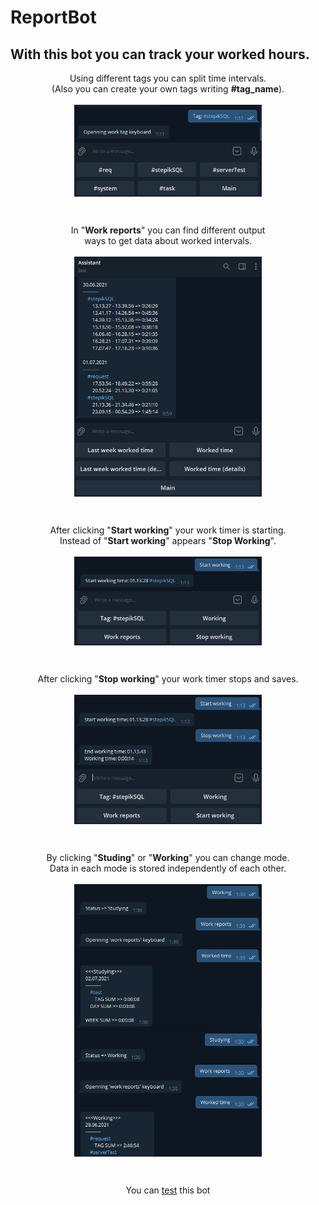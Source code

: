 # ReportBot

## With this bot you can track your worked hours. 

<p align="center">
  Using different tags you can split time intervals.<br>
  (Also you can create your own tags writing <b>#tag_name</b>).
  <br><br>
  <img align="center" src="https://github.com/TAPAKAHOKOT/ReportBot/blob/rel-2.0/imgs/tags.png" width="300">
</p><br>
<p align="center">
  In "<b>Work reports</b>" you can find different output<br> 
  ways to get data about worked intervals.
  <br><br>
  <img align="center" src="https://github.com/TAPAKAHOKOT/ReportBot/blob/rel-2.0/imgs/im_worked_time_det.png" width="300"> 
</p><br>
<p align="center">
  After clicking "<b>Start working</b>" your work timer is starting.<br> 
  Instead of "<b>Start working</b>" appears "<b>Stop Working</b>".
  <br><br>
  <img align="center" src="https://github.com/TAPAKAHOKOT/ReportBot/blob/rel-2.0/imgs/start.png" width="300"> 
</p><br>
<p align="center">
  After clicking "<b>Stop working</b>" your work timer stops and saves.
  <br><br>
  <img align="center" src="https://github.com/TAPAKAHOKOT/ReportBot/blob/rel-2.0/imgs/stop.png" width="300"> 
</p><br>
<p align="center">
  By clicking "<b>Studing</b>" or "<b>Working</b>" you can change mode.<br> 
  Data in each mode is stored independently of each other.
  <br><br>
  <img align="center" src="https://github.com/TAPAKAHOKOT/ReportBot/blob/rel-2.0/imgs/studying.png" width="300"> 

  <img align="center" src="https://github.com/TAPAKAHOKOT/ReportBot/blob/rel-2.0/imgs/working.png" width="300"> 
</p><br>
<p align="center">
  You can <a href="https://t.me/clear_reports_sender_bot">test</a> this bot
</p>
